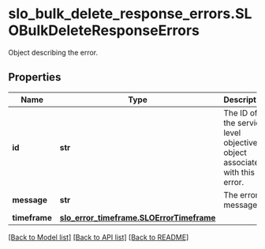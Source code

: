 # slo_bulk_delete_response_errors.SLOBulkDeleteResponseErrors

Object describing the error.
## Properties
Name | Type | Description | Notes
------------ | ------------- | ------------- | -------------
**id** | **str** | The ID of the service level objective object associated with this error. | 
**message** | **str** | The error message. | 
**timeframe** | [**slo_error_timeframe.SLOErrorTimeframe**](SLOErrorTimeframe.md) |  | 

[[Back to Model list]](../README.md#documentation-for-models) [[Back to API list]](../README.md#documentation-for-api-endpoints) [[Back to README]](../README.md)


